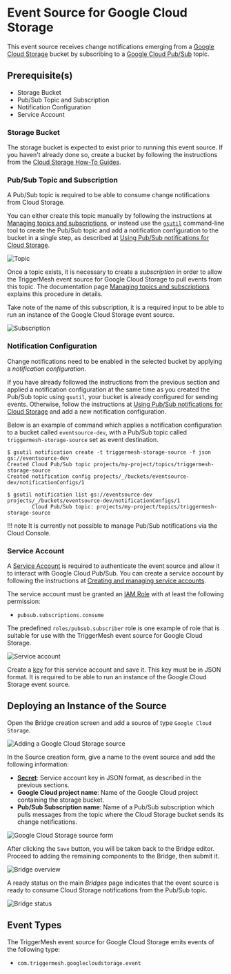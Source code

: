 # Event Source for Google Cloud Storage

This event source receives change notifications emerging from a [Google Cloud Storage][gc-storage] bucket by subscribing
to a [Google Cloud Pub/Sub][gc-storage-events] topic.

## Prerequisite(s)

- Storage Bucket
- Pub/Sub Topic and Subscription
- Notification Configuration
- Service Account

### Storage Bucket

The storage bucket is expected to exist prior to running this event source. If you haven't already done so, create a
bucket by following the instructions from the [Cloud Storage How-To Guides][gc-storage-howto].

### Pub/Sub Topic and Subscription

A Pub/Sub topic is required to be able to consume change notifications from Cloud Storage.

You can either create this topic manually by following the instructions at [Managing topics and
subscriptions][gc-pubsub-adm], or instead use the [`gsutil`][gsutil] command-line tool to create the Pub/Sub topic and
add a notification configuration to the bucket in a single step, as described at [Using Pub/Sub notifications for Cloud
Storage][gc-storage-setup].

![Topic](../images/googlecloudstorage-source/topic-1.png)

Once a topic exists, it is necessary to create a _subscription_ in order to allow the TriggerMesh event source for
Google Cloud Storage to pull events from this topic. The documentation page [Managing topics and
subscriptions][gc-pubsub-adm] explains this procedure in details.

Take note of the name of this subscription, it is a required input to be able to run an instance of the Google Cloud
Storage event source.

![Subscription](../images/googlecloudstorage-source/subscription-1.png)

### Notification Configuration

Change notifications need to be enabled in the selected bucket by applying a _notification configuration_.

If you have already followed the instructions from the previous section and applied a notification configuration at the
same time as you created the Pub/Sub topic using `gsutil`, your bucket is already configured for sending events.
Otherwise, follow the instructions at [Using Pub/Sub notifications for Cloud Storage][gc-storage-setup] and add a new
notification configuration.

Below is an example of command which applies a notification configuration to a bucket called `eventsource-dev`, with a
Pub/Sub topic called `triggermesh-storage-source` set as event destination.

```console
$ gsutil notification create -t triggermesh-storage-source -f json gs://eventsource-dev
Created Cloud Pub/Sub topic projects/my-project/topics/triggermesh-storage-source
Created notification config projects/_/buckets/eventsource-dev/notificationConfigs/1
```

```console
$ gsutil notification list gs://eventsource-dev
projects/_/buckets/eventsource-dev/notificationConfigs/1
        Cloud Pub/Sub topic: projects/my-project/topics/triggermesh-storage-source
```

!!! note
    It is currently not possible to manage Pub/Sub notifications via the Cloud Console.

### Service Account

A [Service Account][gc-storage-svcacc] is required to authenticate the event source and allow it to interact with Google
Cloud Pub/Sub. You can create a service account by following the instructions at [Creating and managing service
accounts][gc-iam-svcacc].

The service account must be granted an [IAM Role][gc-iam-roles] with at least the following permission:

- `pubsub.subscriptions.consume`

The predefined `roles/pubsub.subscriber` role is one example of role that is suitable for use with the TriggerMesh event
source for Google Cloud Storage.

![Service account](../images/googlecloudstorage-source/iam-1.png)

Create a [key][gc-iam-key] for this service account and save it. This key must be in JSON format. It is required to be
able to run an instance of the Google Cloud Storage event source.

## Deploying an Instance of the Source

Open the Bridge creation screen and add a source of type `Google Cloud Storage`.

![Adding a Google Cloud Storage source](../images/googlecloudstorage-source/create-bridge-1.png)

In the Source creation form, give a name to the event source and add the following information:

- [**Secret**][gc-iam-key]: Service account key in JSON format, as described in the previous sections.
- **Google Cloud project name**: Name of the Google Cloud project containing the storage bucket.
- **Pub/Sub Subscription name**: Name of a Pub/Sub subscription which pulls messages from the topic where the Cloud
  Storage bucket sends its change notifications.

![Google Cloud Storage source form](../images/googlecloudstorage-source/create-bridge-2.png)

After clicking the `Save` button, you will be taken back to the Bridge editor. Proceed to adding the remaining
components to the Bridge, then submit it.

![Bridge overview](../images/googlecloudstorage-source/create-bridge-3.png)

A ready status on the main _Bridges_ page indicates that the event source is ready to consume Cloud Storage
notifications from the Pub/Sub topic.

![Bridge status](../images/googlecloudstorage-source/create-bridge-4.png)

## Event Types

The TriggerMesh event source for Google Cloud Storage emits events of the following type:

- `com.triggermesh.googlecloudstorage.event`

[gc-storage]: https://cloud.google.com/storage/docs/introduction
[gc-storage-events]: https://cloud.google.com/storage/docs/pubsub-notifications
[gc-storage-howto]: https://cloud.google.com/storage/docs/how-to
[gc-storage-svcacc]: https://cloud.google.com/storage/docs/projects#service-accounts
[gc-storage-setup]: https://cloud.google.com/storage/docs/reporting-changes
[gc-iam-svcacc]: https://cloud.google.com/iam/docs/creating-managing-service-accounts
[gc-iam-key]: https://cloud.google.com/iam/docs/creating-managing-service-account-keys
[gc-iam-roles]: https://cloud.google.com/iam/docs/understanding-roles
[gc-pubsub-adm]: https://cloud.google.com/pubsub/docs/admin
[gsutil]: https://cloud.google.com/storage/docs/gsutil
